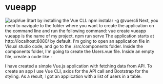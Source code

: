# vueapp
![appVue](https://user-images.githubusercontent.com/117450061/207566452-ba9949a1-6889-4c14-957f-d25f9358b02b.png)
Start by installing the Vue CLI.
npm instalar -g @vue/cli
Next, you need to navigate to the folder where you want to create the application on the command line and run the following command:
vue create vueapp
vueapp is the name of my project.
npm run serve
The application starts at http://localhost:8080/ by default.
I'm going to open an application file in Visual studio code, and go to the ./src/components folder. Inside the components folder, I'm going to create the Users.vue file. Inside an empty file, create a code like :





I have created a simple Vue.js application with fetching data from API. To create an app I use Vue CLI, axios for the API call and Bootstrap for the styling. As a result, I got an application with a list of users in a table.
